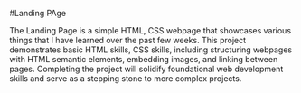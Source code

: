 #Landing PAge

The Landing Page is a simple HTML, CSS webpage that showcases various things that I have learned over the past few weeks. This project demonstrates basic HTML skills, CSS skills, including structuring webpages with HTML semantic elements, embedding images, and linking between pages. Completing the project will solidify foundational web development skills and serve as a stepping stone to more complex projects.